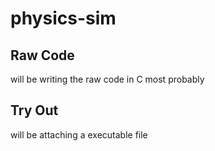# physics-sim
## Raw Code
will be writing the raw code in C most probably
## Try Out
will be attaching a executable file 
